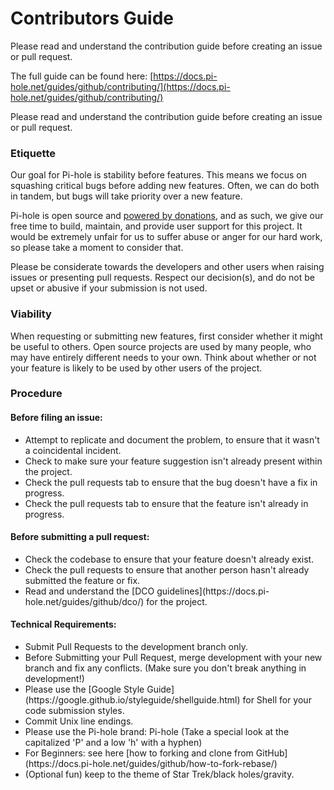 # Contributors Guide

Please read and understand the contribution guide before creating an issue or pull request.

The full guide can be found here: [https://docs.pi-hole.net/guides/github/contributing/](https://docs.pi-hole.net/guides/github/contributing/)

Please read and understand the contribution guide before creating an issue or pull request.

<h3>Etiquette</h3>

  Our goal for Pi-hole is stability before features. This means we focus on squashing critical bugs before adding new features. Often, we can do both in tandem, but bugs will take priority over a new feature.

  Pi-hole is open source and [powered by donations](https://pi-hole.net/donate/), and as such, we give our free time to build, maintain, and provide user support for this project. It would be extremely unfair for us to suffer abuse or anger for our hard work, so please take a moment to consider that.

  Please be considerate towards the developers and other users when raising issues or presenting pull requests.
  Respect our decision(s), and do not be upset or abusive if your submission is not used.

<h3>Viability</h3>

When requesting or submitting new features, first consider whether it might be useful to others. Open source projects are used by many people, who may have entirely different needs to your own. Think about whether or not your feature is likely to be used by other users of the project.

<h3>Procedure</h3>

 <h4>Before filing an issue:</h4>
<ul>
  <li>Attempt to replicate and document the problem, to ensure that it wasn't a coincidental incident.</li>

  <li>Check to make sure your feature suggestion isn't already present within the project.</li>

  <li>Check the pull requests tab to ensure that the bug doesn't have a fix in progress.</li>

  <li>Check the pull requests tab to ensure that the feature isn't already in progress.</li>
</ul>

<h4>Before submitting a pull request:</h4>
<ul>
  <li>Check the codebase to ensure that your feature doesn't already exist.</li>

  <li>Check the pull requests to ensure that another person hasn't already submitted the feature or fix.</li>

  <li>Read and understand the [DCO guidelines](https://docs.pi-hole.net/guides/github/dco/) for the project.</li>
</ul>

<h4>Technical Requirements:</h4>
<ul>
  <li>Submit Pull Requests to the development branch only.</li>

  <li>Before Submitting your Pull Request, merge development with your new branch and fix any conflicts. (Make sure you don't break anything in development!)</li>

  <li>Please use the [Google Style Guide](https://google.github.io/styleguide/shellguide.html) for Shell for your code submission styles.</li>

  <li>Commit Unix line endings.</li>

  <li>Please use the Pi-hole brand: Pi-hole (Take a special look at the capitalized 'P' and a low 'h' with a hyphen)</li>

  <li>For Beginners: see here [how to forking and clone from GitHub](https://docs.pi-hole.net/guides/github/how-to-fork-rebase/)</li>

  <li>(Optional fun) keep to the theme of Star Trek/black holes/gravity.</li>
</ul>
